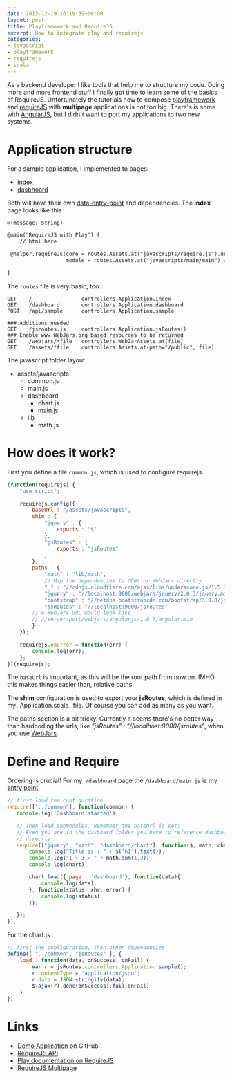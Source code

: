 ```yaml
---
date: 2013-12-19 16:19:39+00:00
layout: post
title: Playframework and RequireJS
excerpt: How to integrate play and requirejs
categories:
- javascript
- playframework
- requirejs
- scala
---
```


As a backend developer I like tools that help me to structure my code. Doing more and more frontend stuff I finally got time to learn some of the basics of RequireJS. Unfortunately the tutorials how to compose
[playframework](http://www.playframework.com/) and [requireJS](http://requirejs.org/) with **multipage** applications is
not too big. There's is some with [AngularJS](http://angularjs.org/), but I didn't want to port my applications to two
new systems.


# Application structure


For a sample application, I implemented to pages:

* [index](https://github.com/muuki88/playframework-requirejs-multipage/blob/master/app/views/index.scala.html)
* [dasbhoard](https://github.com/muuki88/playframework-requirejs-multipage/blob/master/app/views/dashboard.scala.html)


Both will have their own [data-entry-point](http://requirejs.org/docs/api.html#data-main) and dependencies. The **index** page looks like this

```html
@(message: String)

@main("RequireJS with Play") {
    // html here

 @helper.requireJs(core = routes.Assets.at("javascripts/require.js").url,
                   module = routes.Assets.at("javascripts/main/main").url)

}
```

The `routes` file is very basic, too:

```
GET    /                controllers.Application.index
GET    /dashboard       controllers.Application.dashboard
POST   /api/sample      controllers.Application.sample

### Additions needed
GET    /jsroutes.js     controllers.Application.jsRoutes()
### Enable www.WebJars.org based resources to be returned
GET    /webjars/*file   controllers.WebJarAssets.at(file)
GET    /assets/*file    controllers.Assets.at(path="/public", file)
```

The javascript folder layout

* assets/javascripts
  * common.js
  * main.js
  * dashboard
    * chart.js
    * main.js
  * lib
    * math.js

# How does it work?


First you define a file `common.js`, which is used to configure requirejs.

```javascript
(function(requirejs) {
    "use strict";

    requirejs.config({
        baseUrl : "/assets/javascripts",
        shim : {
            "jquery" : {
                exports : "$"
            },
            "jsRoutes" : {
                exports : "jsRoutes"
            }
        },
        paths : {
            "math" : "lib/math",
            // Map the dependencies to CDNs or WebJars directly
            "_" : "//cdnjs.cloudflare.com/ajax/libs/underscore.js/1.5.1/underscore-min",
            "jquery" : "//localhost:9000/webjars/jquery/2.0.3/jquery.min",
            "bootstrap" : "//netdna.bootstrapcdn.com/bootstrap/3.0.0/js/bootstrap.min",
            "jsRoutes" : "//localhost:9000/jsroutes"
        // A WebJars URL would look like
        // //server:port/webjars/angularjs/1.0.7/angular.min
        }
    });

    requirejs.onError = function(err) {
        console.log(err);
    };
})(requirejs);
```

The `baseUrl` is important, as this will be the root path from now on. IMHO this makes things easier than, relative paths.

The **shim** configuration is used to export your **jsRoutes**, which is defined in my_ Application.scala_ file. Of course you can add as many as you want.

The paths section is a bit tricky. Currently it seems there's no better way than hardcoding the urls, like
_"jsRoutes" : "//localhost:9000/jsroutes"_, when you use [WebJars](http://www.webjars.org/).


# Define and Require

Ordering is crucial! For my` /dasbhoard` page the `/dasbhoard/main.js` is my
[entry point](http://requirejs.org/docs/api.html#data-main)

```javascript
// first load the configuration
require(["../common"], function(common) {
   console.log('Dashboard started');

   // Then load submodules. Remember the baseUrl is set:
   // Even you are in the dasboard folder you have to reference dashboard/chart
   // directly
   require(["jquery", "math", "dashboard/chart"], function($, math, chart){
       console.log("Title is : " + $('h1').text());
       console.log("1 + 3 = " + math.sum(1,3));
       console.log(chart);

       chart.load({ page : 'dashboard'}, function(data){
           console.log(data);
       }, function(status, xhr, error) {
           console.log(status);
       });

   });
});
```

For the chart.js

```javascript
// first the configuration, then other dependencies
define([ "../common", "jsRoutes" ], {
    load : function(data, onSuccess, onFail) {
        var r = jsRoutes.controllers.Application.sample();
        r.contentType = 'application/json';
        r.data = JSON.stringify(data);
        $.ajax(r).done(onSuccess).fail(onFail);
    }
})
```



# Links

* [Demo Application](https://github.com/muuki88/playframework-requirejs-multipage) on GitHub
* [RequireJS API](http://requirejs.org/docs/api.html)
* [Play documentation on RequireJS](http://www.playframework.com/documentation/2.2.x/RequireJS-support)
* [RequireJS Multipage](https://github.com/requirejs/example-multipage)
